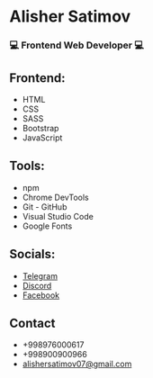 # Alisher Satimov

### 💻 Frontend Web Developer 💻

## Frontend:

- HTML
- CSS
- SASS
- Bootstrap
- JavaScript

## Tools:

- npm
- Chrome DevTools
- Git - GitHub
- Visual Studio Code
- Google Fonts

## Socials:

- [Telegram](https://t.me/Alisher_Satimov)
- [Discord](https://discord.com/users/alishersatimov#3440)
- [Facebook](https://www.facebook.com/profile.php?id=100075801456756)

## Contact

- +998976000617
- +998900900966
- [alishersatimov07@gmail.com](alishersatimov07@gmail.com)

